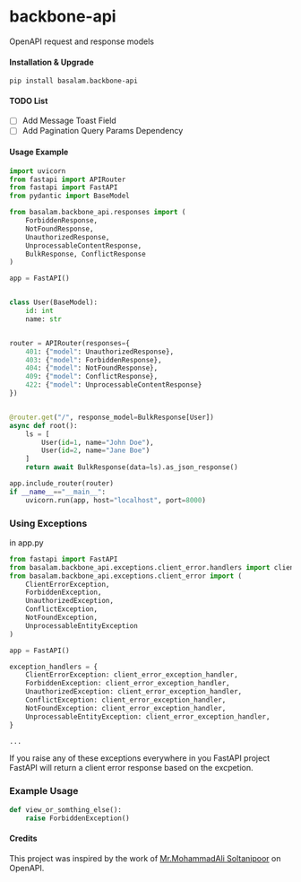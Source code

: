 # backbone-api
OpenAPI request and response models

#### Installation & Upgrade

```shell
pip install basalam.backbone-api
```

#### TODO List
- [ ] Add Message Toast Field
- [ ] Add Pagination Query Params Dependency

#### Usage Example

```python
import uvicorn
from fastapi import APIRouter
from fastapi import FastAPI
from pydantic import BaseModel

from basalam.backbone_api.responses import (
    ForbiddenResponse,
    NotFoundResponse,
    UnauthorizedResponse,
    UnprocessableContentResponse,
    BulkResponse, ConflictResponse
)

app = FastAPI()


class User(BaseModel):
    id: int
    name: str


router = APIRouter(responses={
    401: {"model": UnauthorizedResponse},
    403: {"model": ForbiddenResponse},
    404: {"model": NotFoundResponse},
    409: {"model": ConflictResponse},
    422: {"model": UnprocessableContentResponse}
})


@router.get("/", response_model=BulkResponse[User])
async def root():
    ls = [
        User(id=1, name="John Doe"),
        User(id=2, name="Jane Boe")
    ]
    return await BulkResponse(data=ls).as_json_response()

app.include_router(router)
if __name__=="__main__":
    uvicorn.run(app, host="localhost", port=8000)
```
### Using Exceptions
in app.py

```python
from fastapi import FastAPI
from basalam.backbone_api.exceptions.client_error.handlers import client_error_exception_handler
from basalam.backbone_api.exceptions.client_error import (
    ClientErrorException,
    ForbiddenException,
    UnauthorizedException,
    ConflictException,
    NotFoundException,
    UnprocessableEntityException
)

app = FastAPI()

exception_handlers = {
    ClientErrorException: client_error_exception_handler,
    ForbiddenException: client_error_exception_handler,
    UnauthorizedException: client_error_exception_handler,
    ConflictException: client_error_exception_handler,
    NotFoundException: client_error_exception_handler,
    UnprocessableEntityException: client_error_exception_handler,
}

...

```
If you raise any of these exceptions everywhere in you FastAPI project FastAPI will return a client error response
based on the excpetion.

### Example Usage

```python
def view_or_somthing_else():
    raise ForbiddenException()
```
#### Credits
This project was inspired by the work of [Mr.MohammadAli Soltanipoor](https://github.com/soltanipoor) on OpenAPI. 
